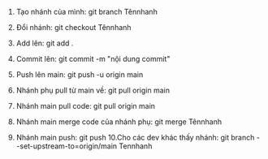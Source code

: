 1. Tạo nhánh của mình:                       git branch Tênnhanh
2. Đổi nhánh:                                git checkout Tênnhanh
3. Add lên:                                  git add .
4. Commit lên:                               git commit -m  "nội dung commit"
5. Push lên main:                            git push -u origin main
6. Nhánh phụ pull từ main về:                git pull origin main


7. Nhánh main pull code:                     git pull origin main
8. Nhánh main merge code của nhánh phụ:      git merge Tênnhanh
9. Nhánh main push:                          git push
10.Cho các dev khác thấy nhánh:              git branch --set-upstream-to=origin/main Tennhanh